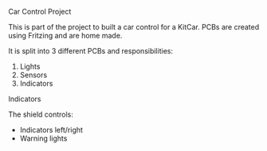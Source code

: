 Car Control Project

This is part of the project to built a car control
for a KitCar.
PCBs are created using Fritzing and are home made.

It is split into 3 different PCBs and responsibilities:
1. Lights
2. Sensors
3. Indicators


Indicators

The shield controls:

- Indicators left/right
- Warning lights